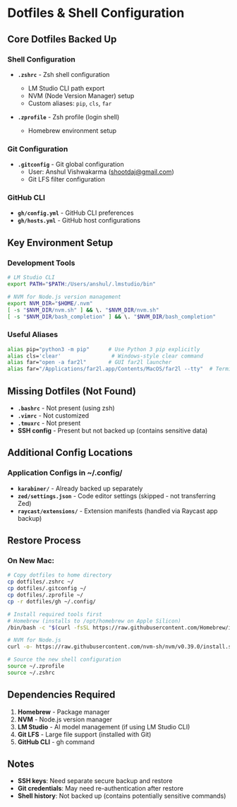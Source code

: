 # Dotfiles & Shell Configuration

## Core Dotfiles Backed Up

### Shell Configuration
- **`.zshrc`** - Zsh shell configuration
  - LM Studio CLI path export
  - NVM (Node Version Manager) setup
  - Custom aliases: `pip`, `cls`, `far`
  
- **`.zprofile`** - Zsh profile (login shell)
  - Homebrew environment setup

### Git Configuration  
- **`.gitconfig`** - Git global configuration
  - User: Anshul Vishwakarma (shootdaj@gmail.com)
  - Git LFS filter configuration

### GitHub CLI
- **`gh/config.yml`** - GitHub CLI preferences
- **`gh/hosts.yml`** - GitHub host configurations

## Key Environment Setup

### Development Tools
```bash
# LM Studio CLI
export PATH="$PATH:/Users/anshul/.lmstudio/bin"

# NVM for Node.js version management
export NVM_DIR="$HOME/.nvm"
[ -s "$NVM_DIR/nvm.sh" ] && \. "$NVM_DIR/nvm.sh"
[ -s "$NVM_DIR/bash_completion" ] && \. "$NVM_DIR/bash_completion"
```

### Useful Aliases
```bash
alias pip="python3 -m pip"      # Use Python 3 pip explicitly
alias cls='clear'                # Windows-style clear command
alias far="open -a far2l"       # GUI far2l launcher
alias far="/Applications/far2l.app/Contents/MacOS/far2l --tty"  # Terminal far2l
```

## Missing Dotfiles (Not Found)
- **`.bashrc`** - Not present (using zsh)
- **`.vimrc`** - Not customized
- **`.tmuxrc`** - Not present
- **SSH config** - Present but not backed up (contains sensitive data)

## Additional Config Locations

### Application Configs in ~/.config/
- **`karabiner/`** - Already backed up separately
- **`zed/settings.json`** - Code editor settings (skipped - not transferring Zed)
- **`raycast/extensions/`** - Extension manifests (handled via Raycast app backup)

## Restore Process

### On New Mac:
```bash
# Copy dotfiles to home directory
cp dotfiles/.zshrc ~/
cp dotfiles/.gitconfig ~/  
cp dotfiles/.zprofile ~/
cp -r dotfiles/gh ~/.config/

# Install required tools first
# Homebrew (installs to /opt/homebrew on Apple Silicon)
/bin/bash -c "$(curl -fsSL https://raw.githubusercontent.com/Homebrew/install/HEAD/install.sh)"

# NVM for Node.js
curl -o- https://raw.githubusercontent.com/nvm-sh/nvm/v0.39.0/install.sh | bash

# Source the new shell configuration
source ~/.zprofile
source ~/.zshrc
```

## Dependencies Required
1. **Homebrew** - Package manager
2. **NVM** - Node.js version manager  
3. **LM Studio** - AI model management (if using LM Studio CLI)
4. **Git LFS** - Large file support (installed with Git)
5. **GitHub CLI** - gh command

## Notes
- **SSH keys**: Need separate secure backup and restore
- **Git credentials**: May need re-authentication after restore
- **Shell history**: Not backed up (contains potentially sensitive commands)